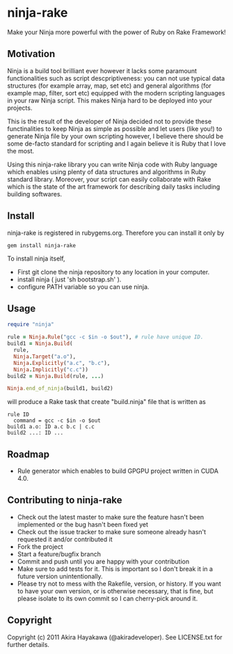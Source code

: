 # ninja-rake
Make your Ninja more powerful with the power of Ruby on Rake Framework!

## Motivation
Ninja is a build tool brilliant ever however it lacks some paramount functionalities such as script descpriptiveness:
you can not use typical data structures (for example array, map, set etc) 
and general algorithms (for example map, filter, sort etc) equipped with the modern scripting languages in your raw Ninja script.
This makes Ninja hard to be deployed into your projects.

This is the result of the developer of Ninja decided not to provide these functinalities to keep Ninja as simple as possible
and let users (like you!) to generate Ninja file by your own scripting however,
I believe there should be some de-facto standard for scripting and I again believe it is Ruby that I love the most.

Using this ninja-rake library you can write Ninja code with Ruby language which enables
using plenty of data structures and algorithms in Ruby standard library.
Moreover, your script can easily collaborate with Rake which is
the state of the art framework for describing daily tasks including building softwares.

## Install

ninja-rake is registered in rubygems.org.
Therefore you can install it only by

~~~
gem install ninja-rake
~~~

To install ninja itself,

- First git clone the ninja repository to any location in your computer.
- install ninja ( just 'sh bootstrap.sh' ).
- configure PATH variable so you can use ninja.

## Usage

```ruby
require "ninja"

rule = Ninja.Rule("gcc -c $in -o $out"), # rule have unique ID.
build1 = Ninja.Build(
  rule,
  Ninja.Target("a.o"),
  Ninja.Explicitly("a.c", "b.c"),
  Ninja.Implicitly("c.c"))
build2 = Ninja.Build(rule, ...)

Ninja.end_of_ninja(build1, build2)
```

will produce a Rake task that create "build.ninja" file that is written as

~~~
rule ID
  command = gcc -c $in -o $out
build1 a.o: ID a.c b.c | c.c
build2 ...: ID ...
~~~

## Roadmap
- Rule generator which enables to build GPGPU project written in CUDA 4.0.

## Contributing to ninja-rake
 
- Check out the latest master to make sure the feature hasn't been implemented or the bug hasn't been fixed yet
- Check out the issue tracker to make sure someone already hasn't requested it and/or contributed it
- Fork the project
- Start a feature/bugfix branch
- Commit and push until you are happy with your contribution
- Make sure to add tests for it. This is important so I don't break it in a future version unintentionally.
- Please try not to mess with the Rakefile, version, or history. If you want to have your own version, or is otherwise necessary, that is fine, but please isolate to its own commit so I can cherry-pick around it.

## Copyright
Copyright (c) 2011 Akira Hayakawa (@akiradeveloper). 
See LICENSE.txt for further details.
